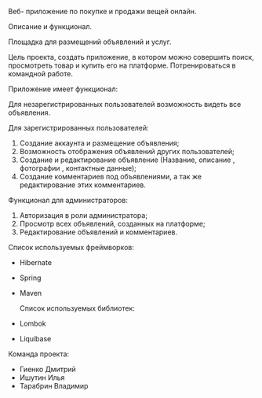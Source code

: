 Вeб- приложение по покупке и продажи вещей онлайн.

Описание и функционал.

Площадка для размещений объявлений и услуг.

Цель проекта, создать приложение, в котором можно совершить поиск, просмотреть товар и купить его на платформе.
Потренироваться в командной работе.

Приложение имеет функционал:

Для незарегистрированных пользователей возможность видеть все объявления.

Для зарегистрированных пользователей:

1) Создание аккаунта и размещение объявления;
2) Возможность отображения объявлений других пользователей;
3) Создание и редактирование объявление (Название, описание , фотографии , контактные данные);
4) Создание комментариев под объявлениями, а так же редактирование этих комментариев.

Функционал для администраторов:

1) Авторизация в роли администратора;
2) Просмотр всех объявлений, созданных на платформе;
3) Редактирование объявлений и комментариев.

Список используемых фреймворков:
* Hibernate
* Spring
* Maven


  Список используемых библиотек:
* Lombok
* Liquibase

Команда проекта:
* Гиенко Дмитрий
* Ишутин Илья
* Тарабрин Владимир